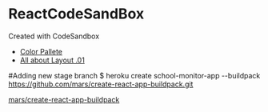 # ReactCodeSandBox

Created with CodeSandbox

- [Color Pallete](https://coolors.co/3f51b5-ffffff-e8ebe4-d2d5dd-b8bacf)
- [All about Layout .01](https://medium.com/javascript-in-plain-english/how-to-build-reusable-layouts-in-react-js-daf8adcbca79)


#Adding new stage branch
$ heroku create school-monitor-app --buildpack https://github.com/mars/create-react-app-buildpack.git

[mars/create-react-app-buildpack](https://github.com/mars/create-react-app-buildpack)